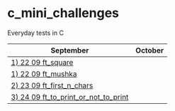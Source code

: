 # c_mini_challenges
Everyday tests in C

September| October |
-------------|-------------|
[1) 22 09 ft_square](https://github.com/Ysoroko/c_mini_challenges/blob/main/1_22_09_ft_square.MD) |  |
[1) 22 09 ft_mushka](https://github.com/Ysoroko/c_mini_challenges/blob/main/1_22_09_ft_mushka.MD) |  |
[2) 23 09 ft_first_n_chars](https://github.com/Ysoroko/c_mini_challenges/blob/main/2_23_09_ft_first_n_chars.MD) | |
[3) 24 09 ft_to_print_or_not_to_print](https://github.com/Ysoroko/c_mini_challenges/blob/main/3_24_09_ft_to_print_or_not_to_print.MD) | |

